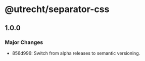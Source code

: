 # @utrecht/separator-css

## 1.0.0

### Major Changes

- 856d996: Switch from alpha releases to semantic versioning.
